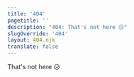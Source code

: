 ```yaml
---
title: '404'
pagetitle: ''
description: "404: That's not here 😥"
slugOverride: '404'
layout: 404.njk
translate: false
---
```


<p class="centered">That's not here 😥</p>